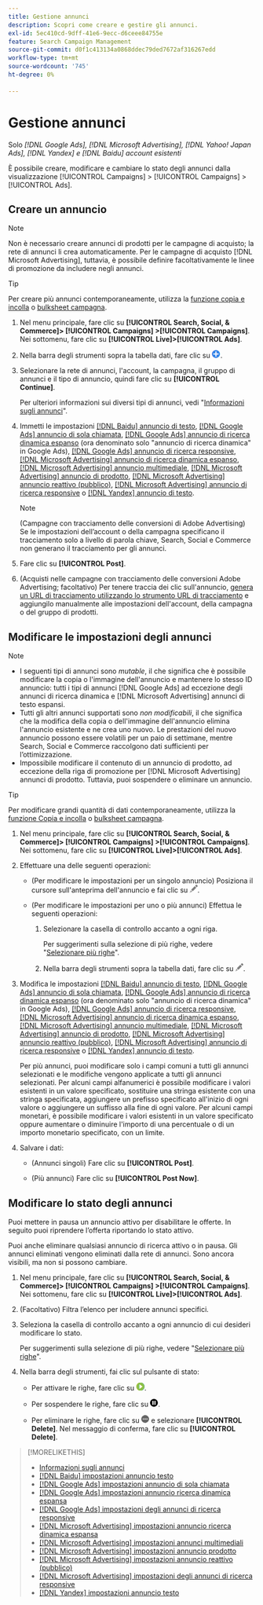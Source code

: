 ```yaml
---
title: Gestione annunci
description: Scopri come creare e gestire gli annunci.
exl-id: 5ec410cd-9dff-41e6-9ecc-d6ceee84755e
feature: Search Campaign Management
source-git-commit: d0f1c413134a0868ddec79ded7672af316267edd
workflow-type: tm+mt
source-wordcount: '745'
ht-degree: 0%

---
```


# Gestione annunci

Solo *[!DNL Google Ads], [!DNL Microsoft Advertising], [!DNL Yahoo! Japan Ads], [!DNL Yandex] e [!DNL Baidu] account esistenti*

È possibile creare, modificare e cambiare lo stato degli annunci dalla visualizzazione [!UICONTROL Campaigns] > [!UICONTROL Campaigns] > [!UICONTROL Ads].

## Creare un annuncio

>[!NOTE]
>
>Non è necessario creare annunci di prodotti per le campagne di acquisto; la rete di annunci li crea automaticamente. Per le campagne di acquisto [!DNL Microsoft Advertising], tuttavia, è possibile definire facoltativamente le linee di promozione da includere negli annunci.

>[!TIP]
>
>Per creare più annunci contemporaneamente, utilizza la [funzione copia e incolla](/help/search-social-commerce/campaign-management/campaigns/copy-paste.md) o [bulksheet campagna](/help/search-social-commerce/campaign-management/bulksheets/bulksheet-about.md).

1. Nel menu principale, fare clic su **[!UICONTROL Search, Social, & Commerce]> [!UICONTROL Campaigns] >[!UICONTROL Campaigns]**. Nei sottomenu, fare clic su **[!UICONTROL Live]>[!UICONTROL Ads]**.

1. Nella barra degli strumenti sopra la tabella dati, fare clic su ![Crea](/help/search-social-commerce/assets/add.png "Crea").

1. Selezionare la rete di annunci, l&#39;account, la campagna, il gruppo di annunci e il tipo di annuncio, quindi fare clic su **[!UICONTROL Continue]**.

   Per ulteriori informazioni sui diversi tipi di annunci, vedi &quot;[Informazioni sugli annunci](ad-about.md)&quot;.

1. Immetti le impostazioni [[!DNL Baidu] annuncio di testo](ad-settings-baidu-text.md), [[!DNL Google Ads] annuncio di sola chiamata](ad-settings-google-call.md), [[!DNL Google Ads] annuncio di ricerca dinamica espanso](ad-settings-google-dsa.md) (ora denominato solo &quot;annuncio di ricerca dinamica&quot; in Google Ads), [[!DNL Google Ads] annuncio di ricerca responsive](ad-settings-google-rsa.md), [[!DNL Microsoft Advertising] annuncio di ricerca dinamica espanso](ad-settings-microsoft-dsa.md), [[!DNL Microsoft Advertising] annuncio multimediale](ad-settings-microsoft-multimedia.md), [[!DNL Microsoft Advertising] annuncio di prodotto](ad-settings-microsoft-product.md), [[!DNL Microsoft Advertising] annuncio reattivo (pubblico)](ad-settings-microsoft-responsive.md), [[!DNL Microsoft Advertising] annuncio di ricerca responsive](ad-settings-microsoft-rsa.md) o [[!DNL Yandex] annuncio di testo](ad-settings-yandex-text.md).

   >[!NOTE]
   >
   >(Campagne con tracciamento delle conversioni di Adobe Advertising) Se le impostazioni dell’account o della campagna specificano il tracciamento solo a livello di parola chiave, Search, Social e Commerce non generano il tracciamento per gli annunci.

1. Fare clic su **[!UICONTROL Post]**.

1. (Acquisti nelle campagne con tracciamento delle conversioni Adobe Advertising; facoltativo) Per tenere traccia dei clic sull&#39;annuncio, [genera un URL di tracciamento utilizzando lo strumento URL di tracciamento](/help/search-social-commerce/tools/click-tracking-url-generate.md) e aggiungilo manualmente alle impostazioni dell&#39;account, della campagna o del gruppo di prodotti.

## Modificare le impostazioni degli annunci

>[!NOTE]
>
>* I seguenti tipi di annunci sono *mutable*, il che significa che è possibile modificare la copia o l&#39;immagine dell&#39;annuncio e mantenere lo stesso ID annuncio: tutti i tipi di annunci [!DNL Google Ads] ad eccezione degli annunci di ricerca dinamica e [!DNL Microsoft Advertising] annunci di testo espansi.
>* Tutti gli altri annunci supportati sono *non modificabili*, il che significa che la modifica della copia o dell&#39;immagine dell&#39;annuncio elimina l&#39;annuncio esistente e ne crea uno nuovo. Le prestazioni del nuovo annuncio possono essere volatili per un paio di settimane, mentre Search, Social e Commerce raccolgono dati sufficienti per l’ottimizzazione.
>* Impossibile modificare il contenuto di un annuncio di prodotto, ad eccezione della riga di promozione per [!DNL Microsoft Advertising] annunci di prodotto. Tuttavia, puoi sospendere o eliminare un annuncio.

>[!TIP]
>
>Per modificare grandi quantità di dati contemporaneamente, utilizza la [funzione Copia e incolla](/help/search-social-commerce/campaign-management/campaigns/copy-paste.md) o [bulksheet campagna](/help/search-social-commerce/campaign-management/bulksheets/bulksheet-about.md).

1. Nel menu principale, fare clic su **[!UICONTROL Search, Social, & Commerce]> [!UICONTROL Campaigns] >[!UICONTROL Campaigns]**. Nei sottomenu, fare clic su **[!UICONTROL Live]>[!UICONTROL Ads]**.

1. Effettuare una delle seguenti operazioni:

   * (Per modificare le impostazioni per un singolo annuncio) Posiziona il cursore sull&#39;anteprima dell&#39;annuncio e fai clic su ![Modifica](/help/search-social-commerce/assets/edit.png "Modifica").

   * (Per modificare le impostazioni per uno o più annunci) Effettua le seguenti operazioni:

      1. Selezionare la casella di controllo accanto a ogni riga.

         Per suggerimenti sulla selezione di più righe, vedere &quot;[Selezionare più righe](/help/search-social-commerce/common-tasks/navigation-editing-selection/multiple-rows-select.md)&quot;.

      1. Nella barra degli strumenti sopra la tabella dati, fare clic su ![Modifica](/help/search-social-commerce/assets/edit.png "Modifica").

1. Modifica le impostazioni [[!DNL Baidu] annuncio di testo](ad-settings-baidu-text.md), [[!DNL Google Ads] annuncio di sola chiamata](ad-settings-google-call.md), [[!DNL Google Ads] annuncio di ricerca dinamica espanso](ad-settings-google-dsa.md) (ora denominato solo &quot;annuncio di ricerca dinamica&quot; in Google Ads), [[!DNL Google Ads] annuncio di ricerca responsive](ad-settings-google-rsa.md), [[!DNL Microsoft Advertising] annuncio di ricerca dinamica espanso](ad-settings-microsoft-dsa.md), [[!DNL Microsoft Advertising] annuncio multimediale](ad-settings-microsoft-multimedia.md), [[!DNL Microsoft Advertising] annuncio di prodotto](ad-settings-microsoft-product.md), [[!DNL Microsoft Advertising] annuncio reattivo (pubblico)](ad-settings-microsoft-responsive.md), [[!DNL Microsoft Advertising] annuncio di ricerca responsive](ad-settings-microsoft-rsa.md) o [[!DNL Yandex] annuncio di testo](ad-settings-yandex-text.md).

   Per più annunci, puoi modificare solo i campi comuni a tutti gli annunci selezionati e le modifiche vengono applicate a tutti gli annunci selezionati. Per alcuni campi alfanumerici è possibile modificare i valori esistenti in un valore specificato, sostituire una stringa esistente con una stringa specificata, aggiungere un prefisso specificato all&#39;inizio di ogni valore o aggiungere un suffisso alla fine di ogni valore. Per alcuni campi monetari, è possibile modificare i valori esistenti in un valore specificato oppure aumentare o diminuire l&#39;importo di una percentuale o di un importo monetario specificato, con un limite.

1. Salvare i dati:

   * (Annunci singoli) Fare clic su **[!UICONTROL Post]**.

   * (Più annunci) Fare clic su **[!UICONTROL Post Now]**.

## Modificare lo stato degli annunci

Puoi mettere in pausa un annuncio attivo per disabilitare le offerte. In seguito puoi riprendere l’offerta riportando lo stato attivo.

Puoi anche eliminare qualsiasi annuncio di ricerca attivo o in pausa. Gli annunci eliminati vengono eliminati dalla rete di annunci. Sono ancora visibili, ma non si possono cambiare.

1. Nel menu principale, fare clic su **[!UICONTROL Search, Social, & Commerce]> [!UICONTROL Campaigns] >[!UICONTROL Campaigns]**. Nei sottomenu, fare clic su **[!UICONTROL Live]>[!UICONTROL Ads]**.

1. (Facoltativo) Filtra l’elenco per includere annunci specifici.

1. Seleziona la casella di controllo accanto a ogni annuncio di cui desideri modificare lo stato.

   Per suggerimenti sulla selezione di più righe, vedere &quot;[Selezionare più righe](/help/search-social-commerce/common-tasks/navigation-editing-selection/multiple-rows-select.md)&quot;.

1. Nella barra degli strumenti, fai clic sul pulsante di stato:

   * Per attivare le righe, fare clic su ![Attiva](/help/search-social-commerce/assets/activate.png "Attiva").

   * Per sospendere le righe, fare clic su ![Pausa](/help/search-social-commerce/assets/pause.png "Pausa").

   * Per eliminare le righe, fare clic su ![Altro](/help/search-social-commerce/assets/more.png "Altro") e selezionare **[!UICONTROL Delete]**. Nel messaggio di conferma, fare clic su **[!UICONTROL Delete]**.

>[!MORELIKETHIS]
>
>* [Informazioni sugli annunci](ad-about.md)
>* [[!DNL Baidu] impostazioni annuncio testo](ad-settings-baidu-text.md)
>* [[!DNL Google Ads] impostazioni annuncio di sola chiamata](ad-settings-google-call.md)
>* [[!DNL Google Ads] impostazioni annuncio ricerca dinamica espansa](ad-settings-google-dsa.md)
>* [[!DNL Google Ads] impostazioni degli annunci di ricerca responsive](ad-settings-google-rsa.md)
>* [[!DNL Microsoft Advertising] impostazioni annuncio ricerca dinamica espansa](ad-settings-microsoft-dsa.md)
>* [[!DNL Microsoft Advertising] impostazioni annunci multimediali](ad-settings-microsoft-multimedia.md)
>* [[!DNL Microsoft Advertising] impostazioni annuncio prodotto](ad-settings-microsoft-product.md)
>* [[!DNL Microsoft Advertising] impostazioni annuncio reattivo (pubblico)](ad-settings-microsoft-responsive.md)
>* [[!DNL Microsoft Advertising] impostazioni degli annunci di ricerca responsive](ad-settings-microsoft-rsa.md)
>* [[!DNL Yandex] impostazioni annuncio testo](ad-settings-yandex-text.md)
